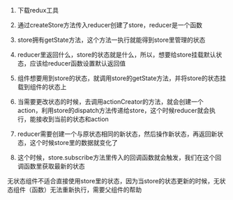 


1. 下载redux工具
2. 通过createStore方法传入reducer创建了store，reducer是一个函数
3. store拥有getState方法，这个方法一执行就能得到store里管理的状态
4. reducer里返回什么，store的状态就是什么，所以，想要给store挂载默认状态，应该给reducer函数设置默认返回值
5. 组件想要用到store的状态，就调用store的getState方法，并将store的状态挂载到组件的状态上
6. 当需要更改状态的时候，去调用actionCreator的方法，就会创建一个action，利用store的dispatch方法传递给store，这个时候reducer就会执行，能接收到当前的状态和action
7. reducer需要创建一个与原状态相同的新状态，然后操作新状态，再返回新状态，这个时候store里的数据就变化了

8. 这个时候，store.subscribe方法里传入的回调函数就会触发，我们在这个回调函数里获取最新的状态




无状态组件不适合直接使用store里的状态，因为当store的状态更新的时候，无状态组件（函数）无法重新执行，需要父组件的帮助